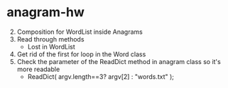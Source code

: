 # anagram-hw

2. Composition for WordList inside Anagrams
3. Read through methods
    - Lost in WordList
 4. Get rid of the first for loop in the Word class
 5. Check the parameter of the ReadDict method in anagram class so it's more readable
    - ReadDict( argv.length==3? argv[2] : "words.txt" );
